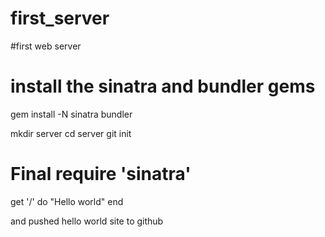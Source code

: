 # first_server
#first web server
# install the sinatra and bundler gems
gem install -N sinatra bundler

mkdir server
cd server
git init
# Final require 'sinatra'

get '/' do
  "Hello world"
end

and pushed hello world site to github

